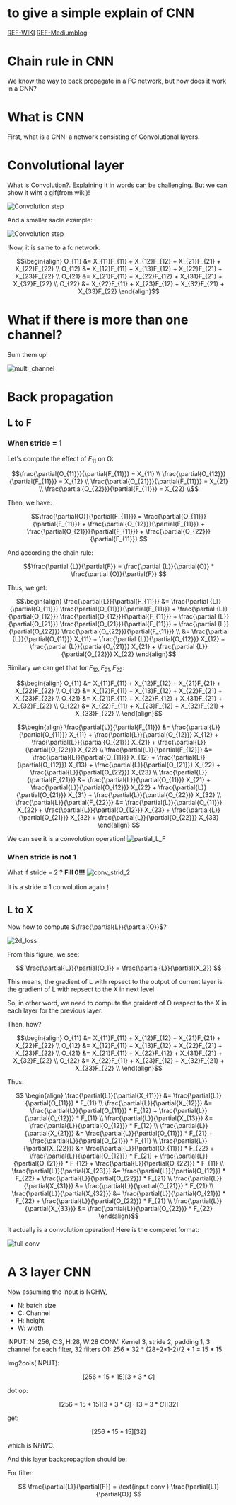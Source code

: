 # to give a simple explain of CNN
[REF-WIKI](https://en.wikipedia.org/wiki/Convolution)
[REF-Mediumblog](https://pavisj.medium.com/convolutions-and-backpropagations-46026a8f5d2c)

# Chain rule in CNN
We know the way to back propagate in a FC network, but how does it work in a CNN?

# What is CNN
First, what is a CNN: a network consisting of Convolutional layers. 

# Convolutional layer
What is Convolution?. Explaining it in words can be challenging. But we can show it wiht a gif(from wiki)!

![Convolution step](./imgs/2D_Convolution_Animation.gif)


And a smaller sacle example:

![Convolution step](./imgs/convolution.gif)

!Now, it is same to a fc network. 

```math
\begin{align}
O_{11} &= X_{11}F_{11} + X_{12}F_{12} + X_{21}F_{21} + X_{22}F_{22} \\
O_{12} &= X_{12}F_{11} + X_{13}F_{12} + X_{22}F_{21} + X_{23}F_{22} \\
O_{21} &= X_{21}F_{11} + X_{22}F_{12} + X_{31}F_{21} + X_{32}F_{22} \\
O_{22} &= X_{22}F_{11} + X_{23}F_{12} + X_{32}F_{21} + X_{33}F_{22}
\end{align}
```

# What if there is more than one channel?
Sum them up!

![multi_channel](./imgs/cnn_multi_channel.drawio.png)


# Back propagation
## L to F
### When stride = 1
Let's compute the effect of $F_{11}$ on O:

```math
\frac{\partial{O_{11}}}{\partial{F_{11}}} = X_{11} \\
\frac{\partial{O_{12}}}{\partial{F_{11}}} = X_{12} \\
\frac{\partial{O_{21}}}{\partial{F_{11}}} = X_{21} \\
\frac{\partial{O_{22}}}{\partial{F_{11}}} = X_{22} \\
```

Then, we have:

```math
\frac{\partial{O}}{\partial{F_{11}}} = 
\frac{\partial{O_{11}}}{\partial{F_{11}}} + 
\frac{\partial{O_{12}}}{\partial{F_{11}}} + 
\frac{\partial{O_{21}}}{\partial{F_{11}}} + 
\frac{\partial{O_{22}}}{\partial{F_{11}}} 
```
And according the chain rule:

```math 
\frac{\partial {L}}{\partial{F}} = 
\frac{\partial {L}}{\partial{O}} * 
\frac{\partial {O}}{\partial{F}}

```
Thus, we get:

```math
\begin{align}
\frac{\partial{L}}{\partial{F_{11}}} &= 
\frac{\partial {L}}{\partial{O_{11}}}
\frac{\partial{O_{11}}}{\partial{F_{11}}} + 
\frac{\partial {L}}{\partial{O_{12}}}
\frac{\partial{O_{12}}}{\partial{F_{11}}} + 
\frac{\partial {L}}{\partial{O_{21}}}
\frac{\partial{O_{21}}}{\partial{F_{11}}} +
\frac{\partial {L}}{\partial{O_{22}}}
\frac{\partial{O_{22}}}{\partial{F_{11}}} \\
&= 
\frac{\partial {L}}{\partial{O_{11}}} X_{11} + 
\frac{\partial {L}}{\partial{O_{12}}} X_{12} +
\frac{\partial {L}}{\partial{O_{21}}} X_{21} +
\frac{\partial {L}}{\partial{O_{22}}} X_{22}

\end{align}
```

Similary we can get that for $F_{12}, F_{21}, F_{22}$:

```math
\begin{align}
O_{11} &= X_{11}F_{11} + X_{12}F_{12} + X_{21}F_{21} + X_{22}F_{22} \\
O_{12} &= X_{12}F_{11} + X_{13}F_{12} + X_{22}F_{21} + X_{23}F_{22} \\
O_{21} &= X_{21}F_{11} + X_{22}F_{12} + X_{31}F_{21} + X_{32}F_{22} \\
O_{22} &= X_{22}F_{11} + X_{23}F_{12} + X_{32}F_{21} + X_{33}F_{22} \\
\end{align}
```


``` math
\begin{align}
\frac{\partial{L}}{\partial{F_{11}}} &= 
\frac{\partial{L}}{\partial{O_{11}}} X_{11} + 
\frac{\partial{L}}{\partial{O_{12}}} X_{12} +
\frac{\partial{L}}{\partial{O_{21}}} X_{21} +
\frac{\partial{L}}{\partial{O_{22}}} X_{22} \\
\frac{\partial{L}}{\partial{F_{12}}} &= 
\frac{\partial{L}}{\partial{O_{11}}} X_{12} + 
\frac{\partial{L}}{\partial{O_{12}}} X_{13} +
\frac{\partial{L}}{\partial{O_{21}}} X_{22} +
\frac{\partial{L}}{\partial{O_{22}}} X_{23} \\
\frac{\partial{L}}{\partial{F_{21}}} &= 
\frac{\partial{L}}{\partial{O_{11}}} X_{21} + 
\frac{\partial{L}}{\partial{O_{12}}} X_{22} +
\frac{\partial{L}}{\partial{O_{21}}} X_{31} +
\frac{\partial{L}}{\partial{O_{22}}} X_{32} \\
\frac{\partial{L}}{\partial{F_{22}}} &= 
\frac{\partial{L}}{\partial{O_{11}}} X_{22} + 
\frac{\partial{L}}{\partial{O_{12}}} X_{23} +
\frac{\partial{L}}{\partial{O_{21}}} X_{32} +
\frac{\partial{L}}{\partial{O_{22}}} X_{33}
\end{align}

```

We can see it is a convolution operation!
![partial_L_F](./imgs/partial_L_F.png)

### When stride is not 1

What if stride = 2 ? **Fill 0!!!**
![conv_strid_2](./imgs/conv_stride_2.drawio.png)

It is a stride = 1 convolution again！


## L to X

Now how to compute $\frac{\partial{L}}{\partial{O}}$?

![2d_loss](./imgs/local_gradient.drawio.png)


From this figure, we see:

```math
  \frac{\partial{L}}{\partial{O_1}} = \frac{\partial{L}}{\partial{X_2}} 
```

This means, the gradient of L with repsect to the output of current layer is the gradient of L with repsect to the X in next level.

So, in other word, we need to compute the graident of O respect to the X in each layer for the previous layer. 

Then, how?

```math
\begin{align}
O_{11} &= X_{11}F_{11} + X_{12}F_{12} + X_{21}F_{21} + X_{22}F_{22} \\
O_{12} &= X_{12}F_{11} + X_{13}F_{12} + X_{22}F_{21} + X_{23}F_{22} \\
O_{21} &= X_{21}F_{11} + X_{22}F_{12} + X_{31}F_{21} + X_{32}F_{22} \\
O_{22} &= X_{22}F_{11} + X_{23}F_{12} + X_{32}F_{21} + X_{33}F_{22} \\
\end{align}
```

Thus:

```math 

\begin{align}

\frac{\partial{L}}{\partial{X_{11}}}
&=  \frac{\partial{L}}{\partial{O_{11}}} * F_{11}  \\


\frac{\partial{L}}{\partial{X_{12}}} 
&=  \frac{\partial{L}}{\partial{O_{11}}} * F_{12}  + 
\frac{\partial{L}}{\partial{O_{12}}} * F_{11} \\

\frac{\partial{L}}{\partial{X_{13}}} 
&= \frac{\partial{L}}{\partial{O_{12}}} * F_{12}  \\

\frac{\partial{L}}{\partial{X_{21}}} 
&= \frac{\partial{L}}{\partial{O_{11}}} * F_{21}  +
\frac{\partial{L}}{\partial{O_{21}}} * F_{11} \\

\frac{\partial{L}}{\partial{X_{22}}} 
&= \frac{\partial{L}}{\partial{O_{11}}} * F_{22} +
\frac{\partial{L}}{\partial{O_{12}}} * F_{21} +
\frac{\partial{L}}{\partial{O_{21}}} * F_{12} +
\frac{\partial{L}}{\partial{O_{22}}} * F_{11} \\

\frac{\partial{L}}{\partial{X_{23}}} 
&= \frac{\partial{L}}{\partial{O_{12}}} * F_{22} + 
\frac{\partial{L}}{\partial{O_{22}}} * F_{21} \\

\frac{\partial{L}}{\partial{X_{31}}}
&=  \frac{\partial{L}}{\partial{O_{21}}} * F_{21} \\

\frac{\partial{L}}{\partial{X_{32}}}
&=  \frac{\partial{L}}{\partial{O_{21}}} * F_{22} + 
\frac{\partial{L}}{\partial{O_{22}}} * F_{21} \\

\frac{\partial{L}}{\partial{X_{33}}}
&= \frac{\partial{L}}{\partial{O_{22}}} * F_{22}

\end{align}
```

It actually is a convolution operation! Here is the compelet format:


![full conv](./imgs/full_conv.drawio.png)



# A 3 layer CNN

Now assuming the input is NCHW,
+ N: batch size 
+ C: Channel
+ H: height 
+ W: width 

INPUT: N: 256, C:3, H:28, W:28
CONV: Kernel 3, stride 2, padding 1, 3 channel for each filter,  32 filters
O1: 256 * 32 * (28+2*1-2)/2 + 1 = 15 * 15

Img2cols(INPUT):

```math
 [256 * 15 * 15][3 * 3 * C]
```

dot op:

```math
  [256 * 15 * 15][3 * 3 * C] \cdot [3*3*C][32]
```

get:

```math
  [256 * 15 * 15][32]
```

which is N*HW*C.

And this layer backpropagtion should be:

For filter:

```math

\frac{\partial{L}}{\partial{F}} = \text{input conv } \frac{\partial{L}}{\partial{O}}

```
<!-- 256 * C * 28 * 28 -->
<!-- 256 * 32 * 15 * 15 -->
<!-- C * 3 * 3 -->
<!--  O: (28+2*1-15)/2+1 = 8 -->
<!--  -->